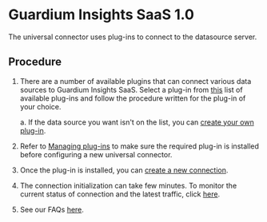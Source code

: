 # Guardium Insights SaaS 1.0

The universal connector uses plug-ins to connect to the datasource server.

## Procedure

1. There are a number of available plugins that can connect various data sources to Guardium Insights SaaS. Select a plug-in from [this](/docs/available_plugins.md)  list of available plug-ins and follow the procedure written for the plug-in of your choice. 

    a. If the data source you want isn't on the list, you can [create your own plug-in](../../docs/Guardium%20Insights/SaaS_1.0/Plugins_management.md).

2. Refer to [Managing plug-ins](../../docs/Guardium%20Insights/SaaS_1.0/Plugins_management.md) to make sure the required plug-in is installed before configuring a new universal connector.

3. Once the plug-in is installed, you can [create a new connection](../../docs/Guardium%20Insights/SaaS_1.0/UC_Configuration_GI.md). 

4. The connection initialization can take few minutes. To monitor the current status of connection and the latest traffic, click [here](../../docs/Guardium%20Insights/SaaS_1.0/monitoring_GI.MD).

5. See our FAQs [here](../../docs/Guardium%20Insights/SaaS_1.0/faqs_troubleshooting_gi.md).

